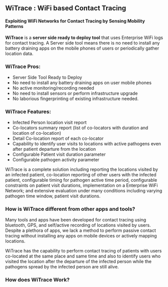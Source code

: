 ## WiTrace : WiFi based Contact Tracing
#### Exploiting WiFi Networks for Contact Tracing by Sensing Mobility Patterns 

**WiTrace** is a **server side ready to deploy tool** that uses Enterprise WiFi logs for contact tracing. A Server side tool means there is no need to install any battery draining apps on the mobile phones of users or periodically gather location data. 

### WiTrace Pros:
* Server Side Tool Ready to Deploy
* No need to install any battery draining apps on user mobile phones
* No active monitoring/recording needed
* No need to install sensors or perform infrastructure upgrade
* No laborious fingerprinting of existing infrastructure needed.

### WiTrace Features:

* Infected Person location visit report
* Co-locators summary report (list of co-locators with duration and location of co-location)
* Detail Co-location report of each co-locator
* Capability to identify user visits to locations with active pathogens even after patient departure from the location
* Configurable Patient visit duration parameter
* Configurable pathogen activity parameter

WiTrace is a complete solution including reporting the locations visited by an infected patient, co-location reporting of other users with the infected patient, configurable timing for pathogen active time period, configurable constraints on patient visit durations, implementation on a Enterprise WiFi Network; and extensive evaluation under many conditions including varying pathogen time window, patient visit durations.

### How is WiTrace different from other apps and tools?

Many tools and apps have been developed for contact tracing using bluetooth, GPS, and self/active recording of locations visited by users. Despite a plethora of apps, we lack a method to perform passive contact tracing without installing any apps on mobile devices or actively mapping locations.

WiTrace has the capability to perform contact tracing of patients with users co-located at the same place and same time and also to identify users who visited the location after the departure of the infected person while the pathogens spread by the infected person are still alive.



### How does WiTrace Work?


